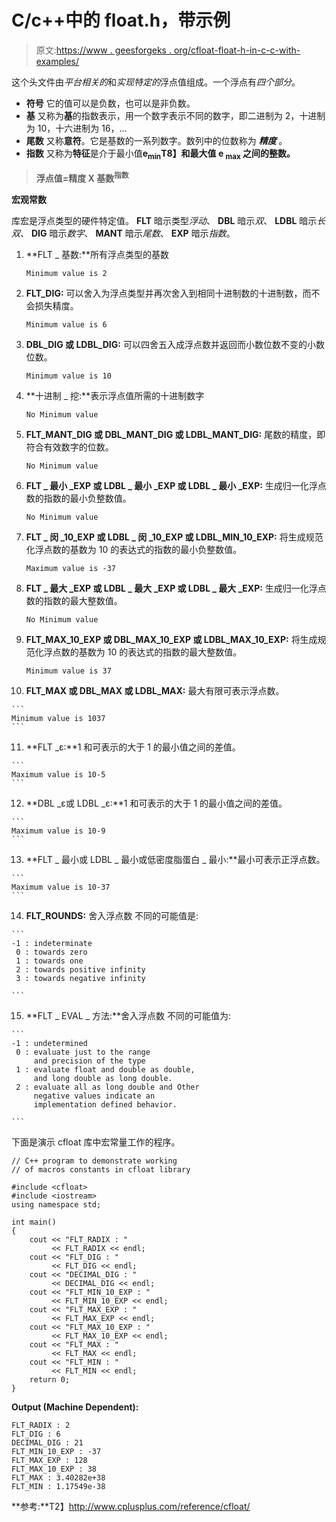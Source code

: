 # <cfloat>C/c++中的 float.h，带示例</cfloat>

> 原文:[https://www . geesforgeks . org/cfloat-float-h-in-c-c-with-examples/](https://www.geeksforgeeks.org/cfloat-float-h-in-c-c-with-examples/)

这个头文件由*平台相关的*和*实现特定的*浮点值组成。一个浮点有*四个部分*。

*   **符号**
    它的值可以是负数，也可以是非负数。
*   **基**
    又称为**基**的指数表示，用一个数字表示不同的数字，即二进制为 2，十进制为 10，十六进制为 16，…
*   **尾数**
    又称**意符**。它是基数的一系列数字。数列中的位数称为 ***精度*** 。
*   **指数**
    又称为**特征**是介于最小值**e<sub>min</sub>T8】和最大值 **e <sub>max</sub>** 之间的整数。**

> **浮点值=精度 X 基数<sup>指数</sup>**

**宏观常数**

库宏是浮点类型的硬件特定值。 **FLT** 暗示类型*浮动*、 **DBL** 暗示*双*、 **LDBL** 暗示*长双*、 **DIG** 暗示*数字*、 **MANT** 暗示*尾数*、 **EXP** 暗示*指数*。

1.  **FLT _ 基数:**所有浮点类型的基数

    ```
    Minimum value is 2
    ```

2.  **FLT_DIG:** 可以舍入为浮点类型并再次舍入到相同十进制数的十进制数，而不会损失精度。

    ```
    Minimum value is 6
    ```

3.  **DBL_DIG 或 LDBL_DIG:** 可以四舍五入成浮点数并返回而小数位数不变的小数位数。

    ```
    Minimum value is 10
    ```

4.  **十进制 _ 挖:**表示浮点值所需的十进制数字

    ```
    No Minimum value
    ```

5.  **FLT_MANT_DIG 或 DBL_MANT_DIG 或 LDBL_MANT_DIG:** 尾数的精度，即符合有效数字的位数。

    ```
    No Minimum value
    ```

6.  **FLT _ 最小 _EXP 或 LDBL _ 最小 _EXP 或 LDBL _ 最小 _EXP:** 生成归一化浮点数的指数的最小负整数值。

    ```
    No Minimum value
    ```

7.  **FLT _ 闵 _10_EXP 或 LDBL _ 闵 _10_EXP 或 LDBL_MIN_10_EXP:** 将生成规范化浮点数的基数为 10 的表达式的指数的最小负整数值。

    ```
    Maximum value is -37
    ```

8.  **FLT _ 最大 _EXP 或 LDBL _ 最大 _EXP 或 LDBL _ 最大 _EXP:** 生成归一化浮点数的指数的最大整数值。

    ```
    No Minimum value
    ```

9.  **FLT_MAX_10_EXP 或 DBL_MAX_10_EXP 或 LDBL_MAX_10_EXP:** 将生成规范化浮点数的基数为 10 的表达式的指数的最大整数值。

    ```
    Minimum value is 37
    ```

10.  **FLT_MAX 或 DBL_MAX 或 LDBL_MAX:** 最大有限可表示浮点数。

    ```
    Minimum value is 1037
    ```

11.  **FLT _ε:**1 和可表示的大于 1 的最小值之间的差值。

    ```
    Maximum value is 10-5
    ```

12.  **DBL _ε或 LDBL _ε:**1 和可表示的大于 1 的最小值之间的差值。

    ```
    Maximum value is 10-9
    ```

13.  **FLT _ 最小或 LDBL _ 最小或低密度脂蛋白 _ 最小:**最小可表示正浮点数。

    ```
    Maximum value is 10-37
    ```

14.  **FLT_ROUNDS:** 舍入浮点数
    不同的可能值是:

    ```
    -1 : indeterminate
     0 : towards zero
     1 : towards one
     2 : towards positive infinity
     3 : towards negative infinity

    ```

15.  **FLT _ EVAL _ 方法:**舍入浮点数
    不同的可能值为:

    ```
    -1 : undetermined
     0 : evaluate just to the range 
         and precision of the type
     1 : evaluate float and double as double,
         and long double as long double.
     2 : evaluate all as long double and Other 
         negative values indicate an 
         implementation defined behavior.

    ```

下面是演示 cfloat 库中宏常量工作的程序。

```
// C++ program to demonstrate working
// of macros constants in cfloat library

#include <cfloat>
#include <iostream>
using namespace std;

int main()
{
    cout << "FLT_RADIX : "
         << FLT_RADIX << endl;
    cout << "FLT_DIG : "
         << FLT_DIG << endl;
    cout << "DECIMAL_DIG : "
         << DECIMAL_DIG << endl;
    cout << "FLT_MIN_10_EXP : "
         << FLT_MIN_10_EXP << endl;
    cout << "FLT_MAX_EXP : "
         << FLT_MAX_EXP << endl;
    cout << "FLT_MAX_10_EXP : "
         << FLT_MAX_10_EXP << endl;
    cout << "FLT_MAX : "
         << FLT_MAX << endl;
    cout << "FLT_MIN : "
         << FLT_MIN << endl;
    return 0;
}
```

**Output (Machine Dependent):**

```
FLT_RADIX : 2
FLT_DIG : 6
DECIMAL_DIG : 21
FLT_MIN_10_EXP : -37
FLT_MAX_EXP : 128
FLT_MAX_10_EXP : 38
FLT_MAX : 3.40282e+38
FLT_MIN : 1.17549e-38

```

**参考:**T2】http://www.cplusplus.com/reference/cfloat/